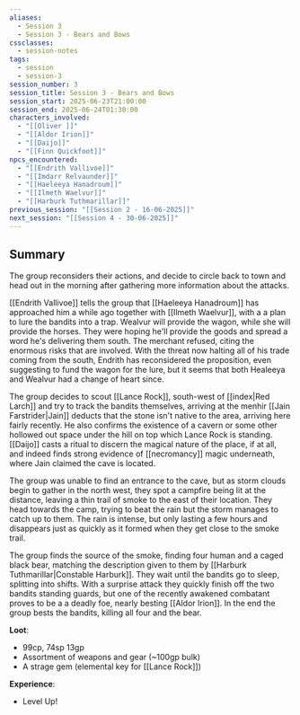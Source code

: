 ```yaml
---
aliases:
  - Session 3
  - Session 3 - Bears and Bows
cssclasses:
  - session-notes
tags:
  - session
  - session-3
session_number: 3
session_title: Session 3 - Bears and Bows
session_start: 2025-06-23T21:00:00
session_end: 2025-06-24T01:30:00
characters_involved:
  - "[[Oliver ]]"
  - "[[Aldor Irion]]"
  - "[[Daijo]]"
  - "[[Finn Quickfoot]]"
npcs_encountered:
  - "[[Endrith Vallivoe]]"
  - "[[Imdarr Relvaunder]]"
  - "[[Haeleeya Hanadroum]]"
  - "[[Ilmeth Waelvur]]"
  - "[[Harburk Tuthmarillar]]"
previous_session: "[[Session 2 - 16-06-2025]]"
next_session: "[[Session 4 - 30-06-2025]]"
---
```


## Summary

The group reconsiders their actions, and decide to circle back to town and head out in the morning after gathering more information about the attacks.

[[Endrith Vallivoe]] tells the group that [[Haeleeya Hanadroum]] has approached him a while ago together with [[Ilmeth Waelvur]], with a a plan to lure the bandits into a trap. Wealvur will provide the wagon, while she will provide the horses. They were hoping he'll provide the goods and spread a word he's delivering them south. The merchant refused, citing the enormous risks that are involved. With the threat now halting all of his trade coming from the south, Endrith has reconsidered the proposition, even suggesting to fund the wagon for the lure, but it seems that both Healeeya and Wealvur had a change of heart since.

The group decides to scout [[Lance Rock]], south-west of [[index|Red Larch]] and try to track the bandits themselves, arriving at the menhir [[Jain Farstrider|Jain]] deducts that the stone isn't native to the area, arriving here fairly recently. He also confirms the existence of a cavern or some other hollowed out space under the hill on top which Lance Rock is standing. [[Daijo]] casts a ritual to discern the magical nature of the place, if at all, and indeed finds strong evidence of [[necromancy]] magic underneath, where Jain claimed the cave is located.

The group was unable to find an entrance to the cave, but as storm clouds begin to gather in the north west, they spot a campfire being lit at the distance, leaving a thin trail of smoke to the east of their location. They head towards the camp, trying to beat the rain but the storm manages to catch up to them. The rain is intense, but only lasting a few hours and disappears just as quickly as it formed when they get close to the smoke trail.

The group finds the source of the smoke, finding four human and a caged black bear, matching the description given to them by [[Harburk Tuthmarillar|Constable Harburk]]. They wait until the bandits go to sleep, splitting into shifts. With a surprise attack they quickly finish off the two bandits standing guards, but one of the recently awakened combatant proves to be a a deadly foe, nearly besting [[Aldor Irion]]. In the end the group bests the bandits, killing all four and the bear.

**Loot**:

- 99cp, 74sp 13gp
- Assortment of weapons and gear (~100gp bulk)
- A strage gem (elemental key for [[Lance Rock]])

**Experience**:

- Level Up!
